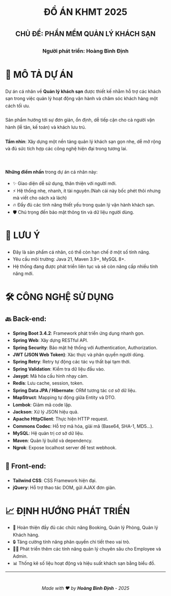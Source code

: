 <div class="header" align="center" style="max-width: 600px; line-height: 1.6;">

<h1>ĐỒ ÁN KHMT 2025</h1>
<h2>CHỦ ĐỀ: <b>PHẦN MỀM QUẢN LÝ KHÁCH SẠN</b></h2>
<h3>Người phát triển: <b>Hoàng Bình Định</b></h3> 

</div>

<div class="content" style="max-width: 600px; line-height: 1.6;">

# 🚀 MÔ TẢ DỰ ÁN

Dự án cá nhân về **Quản lý khách sạn** được thiết kế nhằm hỗ trợ các khách sạn trong việc quản lý hoạt động vận hành và chăm sóc khách hàng một cách tối ưu.  
<br>
Sản phẩm hướng tới sự đơn giản, ổn định, dễ tiếp cận cho cả người vận hành (lễ tân, kế toán) và khách lưu trú.  
<br>
**Tầm nhìn**: Xây dựng một nền tảng quản lý khách sạn gọn nhẹ, dễ mở rộng và đủ sức tích hợp các công nghệ hiện đại trong tương lai.

<br>

**Những điểm nhấn** trong dự án cá nhân này:

- ✨ Giao diện dễ sử dụng, thân thiện với người mới.
- ⚡ Hệ thống nhẹ, nhanh, ít tài nguyên.(Nah cái này bốc phét thôi nhưng mà viết cho oách xà lách)
- 🔥 Đầy đủ các tính năng thiết yếu trong quản lý vận hành khách sạn.
- 🛡️ Chú trọng đến bảo mật thông tin và dữ liệu người dùng.

# 📌 LƯU Ý

- Đây là sản phẩm cá nhân, có thể còn hạn chế ở một số tính năng.
- Yêu cầu môi trường: Java 21, Maven 3.9+, MySQL 8+.
- Hệ thống đang được phát triển liên tục và sẽ còn nâng cấp nhiều tính năng mới.

# 🛠️ CÔNG NGHỆ SỬ DỤNG

## 🔙 **Back-end**:

- **Spring Boot 3.4.2**: Framework phát triển ứng dụng nhanh gọn.
- **Spring Web**: Xây dựng RESTful API.
- **Spring Security**: Bảo mật hệ thống với Authentication, Authorization.
- **JWT (JSON Web Token)**: Xác thực và phân quyền người dùng.
- **Spring Retry**: Retry tự động các tác vụ thất bại tạm thời.
- **Spring Validation**: Kiểm tra dữ liệu đầu vào.
- **Jasypt**: Mã hóa cấu hình nhạy cảm.
- **Redis**: Lưu cache, session, token.
- **Spring Data JPA / Hibernate**: ORM tương tác cơ sở dữ liệu.
- **MapStruct**: Mapping tự động giữa Entity và DTO.
- **Lombok**: Giảm mã code lặp.
- **Jackson**: Xử lý JSON hiệu quả.
- **Apache HttpClient**: Thực hiện HTTP request.
- **Commons Codec**: Hỗ trợ mã hóa, giải mã (Base64, SHA-1, MD5...).
- **MySQL**: Hệ quản trị cơ sở dữ liệu.
- **Maven**: Quản lý build và dependency.
- **Ngrok**: Expose localhost server để test webhook.

## 🔮 **Front-end**:

- **Tailwind CSS**: CSS Framework hiện đại.
- **jQuery**: Hỗ trợ thao tác DOM, gửi AJAX đơn giản.

# 📈 ĐỊNH HƯỚNG PHÁT TRIỂN

- 📅 Hoàn thiện đầy đủ các chức năng Booking, Quản lý Phòng, Quản lý Khách hàng.
- 🔒 Tăng cường tính năng phân quyền chi tiết theo vai trò.
- 🧑‍💼 Phát triển thêm các tính năng quản lý chuyên sâu cho Employee và Admin.
- 📊 Thống kê số liệu hoạt động và hiệu suất khách sạn bằng biểu đồ.

---

<div align="center" style="margin-top: 40px; font-style: italic; font-size: 14px;">
Made with ❤️ by <b>Hoàng Bình Định</b> - 2025
</div>

</div>
